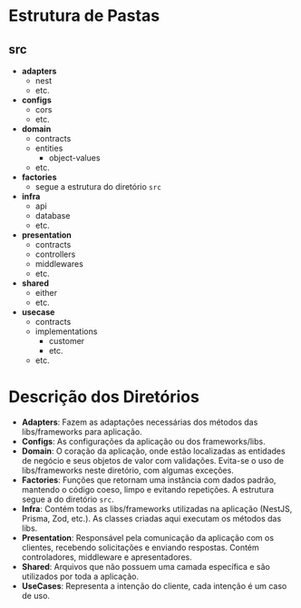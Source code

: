 # Estrutura de Pastas

## src
- **adapters**
  - nest
  - etc.
- **configs**
  - cors
  - etc.
- **domain**
  - contracts
  - entities
    - object-values
  - etc.
- **factories**
  - segue a estrutura do diretório `src`
- **infra**
  - api
  - database
  - etc.
- **presentation**
  - contracts
  - controllers
  - middlewares
  - etc.
- **shared**
  - either
  - etc.
- **usecase**
  - contracts
  - implementations
    - customer
    - etc.
  - etc.

# Descrição dos Diretórios

- **Adapters**: Fazem as adaptações necessárias dos métodos das libs/frameworks para aplicação.
- **Configs**: As configurações da aplicação ou dos frameworks/libs.
- **Domain**: O coração da aplicação, onde estão localizadas as entidades de negócio e seus objetos de valor com validações. Evita-se o uso de libs/frameworks neste diretório, com algumas exceções.
- **Factories**: Funções que retornam uma instância com dados padrão, mantendo o código coeso, limpo e evitando repetições. A estrutura segue a do diretório `src`.
- **Infra**: Contém todas as libs/frameworks utilizadas na aplicação (NestJS, Prisma, Zod, etc.). As classes criadas aqui executam os métodos das libs.
- **Presentation**: Responsável pela comunicação da aplicação com os clientes, recebendo solicitações e enviando respostas. Contém controladores, middleware e apresentadores.
- **Shared**: Arquivos que não possuem uma camada específica e são utilizados por toda a aplicação.
- **UseCases**: Representa a intenção do cliente, cada intenção é um caso de uso.


